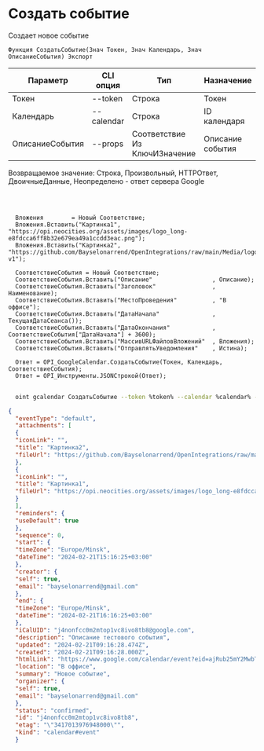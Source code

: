﻿---
sidebar_position: 4
---

# Создать событие
 Создает новое событие



`Функция СоздатьСобытие(Знач Токен, Знач Календарь, Знач ОписаниеСобытия) Экспорт`

  | Параметр | CLI опция | Тип | Назначение |
  |-|-|-|-|
  | Токен | --token | Строка | Токен |
  | Календарь | --calendar | Строка | ID календаря |
  | ОписаниеСобытия | --props | Соответствие Из КлючИЗначение | Описание события |

  
  Возвращаемое значение:   Строка, Произвольный, HTTPОтвет, ДвоичныеДанные, Неопределено - ответ сервера Google

<br/>




```bsl title="Пример кода"
  
  Вложения        = Новый Соответствие;
  Вложения.Вставить("Картинка1", "https://opi.neocities.org/assets/images/logo_long-e8fdcca6ff8b32e679ea49a1ccdd3eac.png");
  Вложения.Вставить("Картинка2", "https://github.com/Bayselonarrend/OpenIntegrations/raw/main/Media/logo.png?v1");
  
  СоответствиеСобытия = Новый Соответствие;
  СоответствиеСобытия.Вставить("Описание"                 , Описание);
  СоответствиеСобытия.Вставить("Заголовок"                , Наименование);
  СоответствиеСобытия.Вставить("МестоПроведения"          , "В оффисе");
  СоответствиеСобытия.Вставить("ДатаНачала"               , ТекущаяДатаСеанса());
  СоответствиеСобытия.Вставить("ДатаОкончания"            , СоответствиеСобытия["ДатаНачала"] + 3600);
  СоответствиеСобытия.Вставить("МассивURLФайловВложений"  , Вложения);
  СоответствиеСобытия.Вставить("ОтправлятьУведомления"    , Истина);
  
  Ответ = OPI_GoogleCalendar.СоздатьСобытие(Токен, Календарь, СоответствиеСобытия);
  Ответ = OPI_Инструменты.JSONСтрокой(Ответ);
```
        


```sh title="Пример команды CLI"
    
  oint gcalendar СоздатьСобытие --token %token% --calendar %calendar% --props %props%

```

```json title="Результат"
{
  "eventType": "default",
  "attachments": [
  {
  "iconLink": "",
  "title": "Картинка2",
  "fileUrl": "https://github.com/Bayselonarrend/OpenIntegrations/raw/main/Media/logo.png?v1"
  },
  {
  "iconLink": "",
  "title": "Картинка1",
  "fileUrl": "https://opi.neocities.org/assets/images/logo_long-e8fdcca6ff8b32e679ea49a1ccdd3eac.png"
  }
  ],
  "reminders": {
  "useDefault": true
  },
  "sequence": 0,
  "start": {
  "timeZone": "Europe/Minsk",
  "dateTime": "2024-02-21T15:16:25+03:00"
  },
  "creator": {
  "self": true,
  "email": "bayselonarrend@gmail.com"
  },
  "end": {
  "timeZone": "Europe/Minsk",
  "dateTime": "2024-02-21T16:16:25+03:00"
  },
  "iCalUID": "j4nonfcc0m2mtop1vc8ivo8tb8@google.com",
  "description": "Описание тестового события",
  "updated": "2024-02-21T09:16:28.474Z",
  "created": "2024-02-21T09:16:28.000Z",
  "htmlLink": "https://www.google.com/calendar/event?eid=ajRub25mY2MwbTJtdG9wMXZjOGl2bzh0YjggYmF5c2Vsb25hcnJlbmRAbQ",
  "location": "В оффисе",
  "summary": "Новое событие",
  "organizer": {
  "self": true,
  "email": "bayselonarrend@gmail.com"
  },
  "status": "confirmed",
  "id": "j4nonfcc0m2mtop1vc8ivo8tb8",
  "etag": "\"3417013976948000\"",
  "kind": "calendar#event"
  }
```
